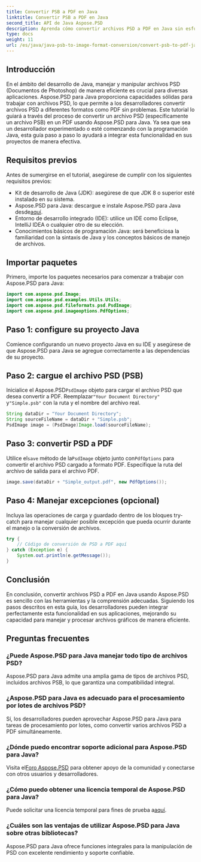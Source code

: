 ```yaml
---
title: Convertir PSB a PDF en Java
linktitle: Convertir PSB a PDF en Java
second_title: API de Java Aspose.PSD
description: Aprenda cómo convertir archivos PSD a PDF en Java sin esfuerzo usando Aspose.PSD. Ideal para desarrolladores que buscan optimizar el manejo de archivos gráficos.
type: docs
weight: 11
url: /es/java/java-psb-to-image-format-conversion/convert-psb-to-pdf-java/
---
```

## Introducción
En el ámbito del desarrollo de Java, manejar y manipular archivos PSD (Documentos de Photoshop) de manera eficiente es crucial para diversas aplicaciones. Aspose.PSD para Java proporciona capacidades sólidas para trabajar con archivos PSD, lo que permite a los desarrolladores convertir archivos PSD a diferentes formatos como PDF sin problemas. Este tutorial lo guiará a través del proceso de convertir un archivo PSD (específicamente un archivo PSB) en un PDF usando Aspose.PSD para Java. Ya sea que sea un desarrollador experimentado o esté comenzando con la programación Java, esta guía paso a paso lo ayudará a integrar esta funcionalidad en sus proyectos de manera efectiva.
## Requisitos previos
Antes de sumergirse en el tutorial, asegúrese de cumplir con los siguientes requisitos previos:
- Kit de desarrollo de Java (JDK): asegúrese de que JDK 8 o superior esté instalado en su sistema.
-  Aspose.PSD para Java: descargue e instale Aspose.PSD para Java desde[aquí](https://releases.aspose.com/psd/java/).
- Entorno de desarrollo integrado (IDE): utilice un IDE como Eclipse, IntelliJ IDEA o cualquier otro de su elección.
- Conocimientos básicos de programación Java: será beneficiosa la familiaridad con la sintaxis de Java y los conceptos básicos de manejo de archivos.

## Importar paquetes
Primero, importe los paquetes necesarios para comenzar a trabajar con Aspose.PSD para Java:
```java
import com.aspose.psd.Image;
import com.aspose.psd.examples.Utils.Utils;
import com.aspose.psd.fileformats.psd.PsdImage;
import com.aspose.psd.imageoptions.PdfOptions;
```
## Paso 1: configure su proyecto Java
Comience configurando un nuevo proyecto Java en su IDE y asegúrese de que Aspose.PSD para Java se agregue correctamente a las dependencias de su proyecto.
## Paso 2: cargue el archivo PSD (PSB)
 Inicialice el Aspose.PSD`PsdImage` objeto para cargar el archivo PSD que desea convertir a PDF. Reemplazar`"Your Document Directory"` y`"Simple.psb"` con la ruta y el nombre del archivo real.
```java
String dataDir = "Your Document Directory";
String sourceFileName = dataDir + "Simple.psb";
PsdImage image = (PsdImage)Image.load(sourceFileName);
```
## Paso 3: convertir PSD a PDF
 Utilice el`save` método de la`PsdImage` objeto junto con`PdfOptions` para convertir el archivo PSD cargado a formato PDF. Especifique la ruta del archivo de salida para el archivo PDF.
```java
image.save(dataDir + "Simple_output.pdf", new PdfOptions());
```
## Paso 4: Manejar excepciones (opcional)
Incluya las operaciones de carga y guardado dentro de los bloques try-catch para manejar cualquier posible excepción que pueda ocurrir durante el manejo o la conversión de archivos.
```java
try {
    // Código de conversión de PSD a PDF aquí
} catch (Exception e) {
    System.out.println(e.getMessage());
}
```

## Conclusión
En conclusión, convertir archivos PSD a PDF en Java usando Aspose.PSD es sencillo con las herramientas y la comprensión adecuadas. Siguiendo los pasos descritos en esta guía, los desarrolladores pueden integrar perfectamente esta funcionalidad en sus aplicaciones, mejorando su capacidad para manejar y procesar archivos gráficos de manera eficiente.

## Preguntas frecuentes
### ¿Puede Aspose.PSD para Java manejar todo tipo de archivos PSD?
Aspose.PSD para Java admite una amplia gama de tipos de archivos PSD, incluidos archivos PSB, lo que garantiza una compatibilidad integral.
### ¿Aspose.PSD para Java es adecuado para el procesamiento por lotes de archivos PSD?
Sí, los desarrolladores pueden aprovechar Aspose.PSD para Java para tareas de procesamiento por lotes, como convertir varios archivos PSD a PDF simultáneamente.
### ¿Dónde puedo encontrar soporte adicional para Aspose.PSD para Java?
 Visita el[Foro Aspose.PSD](https://forum.aspose.com/c/psd/34) para obtener apoyo de la comunidad y conectarse con otros usuarios y desarrolladores.
### ¿Cómo puedo obtener una licencia temporal de Aspose.PSD para Java?
 Puede solicitar una licencia temporal para fines de prueba a[aquí](https://purchase.aspose.com/temporary-license/).
### ¿Cuáles son las ventajas de utilizar Aspose.PSD para Java sobre otras bibliotecas?
Aspose.PSD para Java ofrece funciones integrales para la manipulación de PSD con excelente rendimiento y soporte confiable.